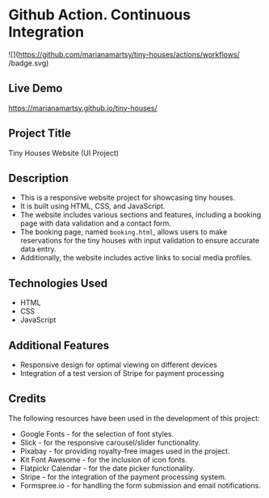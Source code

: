 # Github Action. Continuous Integration

![](https://github.com/marianamartsy/tiny-houses/actions/workflows/
<pages build and deployment>/badge.svg)

## Live Demo

https://marianamartsy.github.io/tiny-houses/

## Project Title

Tiny Houses Website (UI Project) 

## Description

- This is a responsive website project for showcasing tiny houses. 
- It is built using HTML, CSS, and JavaScript. 
- The website includes various sections and features, including a booking page with data validation and a contact form. 
- The booking page, named `booking.html`, allows users to make reservations for the tiny houses with input validation to ensure accurate data entry. 
- Additionally, the website includes active links to social media profiles.

## Technologies Used

- HTML
- CSS
- JavaScript

## Additional Features

- Responsive design for optimal viewing on different devices
- Integration of a test version of Stripe for payment processing

## Credits

The following resources have been used in the development of this project:

- Google Fonts - for the selection of font styles.
- Slick - for the responsive carousel/slider functionality.
- Pixabay - for providing royalty-free images used in the project.
- Kit Font Awesome - for the inclusion of icon fonts.
- Flatpickr Calendar - for the date picker functionality.
- Stripe - for the integration of the payment processing system.
- Formspree.io - for handling the form submission and email notifications.








